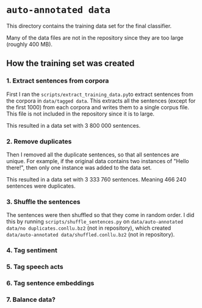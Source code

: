 # `auto-annotated data`
This directory contains the training data set for the final classifier. 

Many of the data files are not in the repository since they are too large (roughly 400 MB). 

## How the training set was created

### 1. Extract sentences from corpora
First I ran the `scripts/extract_training_data.py`to extract sentences from the corpora in `data/tagged data`. This extracts all the sentences (except for the first 1000) from each corpora and writes them to a single corpus file. This file is not included in the repository since it is to large.

This resulted in a data set with 3 800 000 sentences.

### 2. Remove duplicates
Then I removed all the duplicate sentences, so that all sentences are unique. For example, if the original data contains two instances of "Hello there!", then only one instance was added to the data set.

This resulted in a data set with 3 333 760 sentences. Meaning 466 240 sentences were duplicates.

### 3. Shuffle the sentences
The sentences were then shuffled so that they come in random order. I did this by running `scripts/shuffle_sentences.py` on `data/auto-annotated data/no duplicates.conllu.bz2` (not in repository), which created `data/auto-annotated data/shuffled.conllu.bz2` (not in repository).

### 4. Tag sentiment

### 5. Tag speech acts

### 6. Tag sentence embeddings

### 7. Balance data?